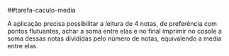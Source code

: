 
##tarefa-caculo-media
 
A aplicação precisa possibilitar a leitura de 4 notas, de preferência com pontos flutuantes,
achar a soma entre elas e no final imprimir no cosole a soma dessas notas divididas pelo número de notas,
equivalendo a media entre elas.

